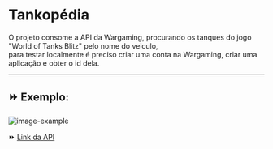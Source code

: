 # Tankopédia
O projeto consome a API da Wargaming, procurando os tanques do jogo "World of Tanks Blitz" pelo nome do veiculo, <br>
para testar localmente é preciso criar uma conta na Wargaming, criar uma aplicação e obter o id dela. <br>
___
## ⏩ Exemplo:

![image-example](https://github.com/user-attachments/assets/8f20d53c-519f-4dfb-b3a9-9781a46bce69)

⏩ [Link da API](https://developers.wargaming.net/documentation/guide/getting-started/)

